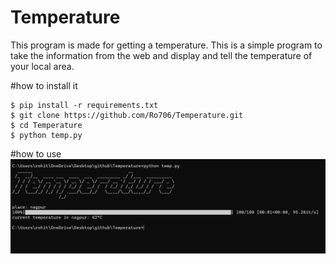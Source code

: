 # Temperature
This program is made for getting a temperature. This is a simple program to take the information from the web and display and tell the temperature of your local area.

#how  to install it 
```shell 
$ pip install -r requirements.txt
$ git clone https://github.com/Ro706/Temperature.git
$ cd Temperature
$ python temp.py
```
#how to use 
<img width="902" alt="demo" src="https://github.com/Ro706/Temperature/blob/main/try.png">

